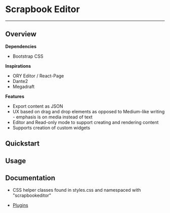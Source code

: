 # Scrapbook Editor

---

## Overview

**Dependencies**

- Bootstrap CSS

**Inspirations**

- ORY Editor / React-Page
- Dante2
- Megadraft

**Features**

- Export content as JSON
- UX based on drag and drop elements as opposed to Medium-like writing - emphasis is on media instead of text
- Editor and Read-only mode to support creating and rendering content
- Supports creation of custom widgets

## Quickstart

## Usage

## Documentation

- CSS helper classes found in styles.css and namespaced with "scrapbookeditor"

- [Plugins](/plugins.md)
